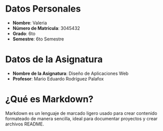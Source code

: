 # Datos Personales
- **Nombre**: Valeria
- **Número de Matrícula**: 3045432
- **Grado**: 6to
- **Semestre**: 6to Semestre

# Datos de la Asignatura
- **Nombre de la Asignatura**: Diseño de Aplicaciones Web
- **Profesor**: Mario Eduardo Rodríguez Palafox

# ¿Qué es Markdown?
Markdown es un lenguaje de marcado ligero usado para crear contenido formateado de manera sencilla, ideal para documentar proyectos y crear archivos README.

